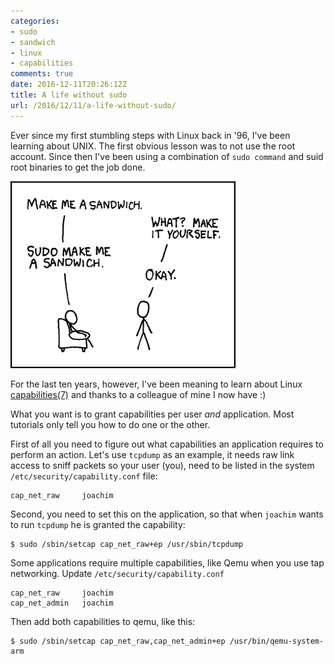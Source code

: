 ```yaml
---
categories:
- sudo
- sandwich
- linux
- capabilities
comments: true
date: 2016-12-11T20:26:12Z
title: A life without sudo
url: /2016/12/11/a-life-without-sudo/
---
```


Ever since my first stumbling steps with Linux back in '96, I've been
learning about UNIX.  The first obvious lesson was to not use the root
account.  Since then I've been using a combination of `sudo command` and
suid root binaries to get the job done.

[![sudo make me a sandwich](/images/sandwich.png)](https://xkcd.com/149/)

For the last ten years, however, I've been meaning to learn about Linux
[capabilities(7)](http://man7.org/linux/man-pages/man7/capabilities.7.html)
and thanks to a colleague of mine I now have :)

What you want is to grant capabilities per user *and* application.  Most
tutorials only tell you how to do one or the other.

First of all you need to figure out what capabilities an application
requires to perform an action.  Let's use `tcpdump` as an example, it
needs raw link access to sniff packets so your user (you), need to be
listed in the system `/etc/security/capability.conf` file:

    cap_net_raw     joachim

Second, you need to set this on the application, so that when `joachim`
wants to run `tcpdump` he is granted the capability:

    $ sudo /sbin/setcap cap_net_raw+ep /usr/sbin/tcpdump

Some applications require multiple capabilities, like Qemu when you use
tap networking.  Update `/etc/security/capability.conf`

    cap_net_raw     joachim
    cap_net_admin   joachim

Then add both capabilities to qemu, like this:

    $ sudo /sbin/setcap cap_net_raw,cap_net_admin+ep /usr/bin/qemu-system-arm

<!--
  -- Local Variables:
  -- mode: markdown
  -- End:
  -->
